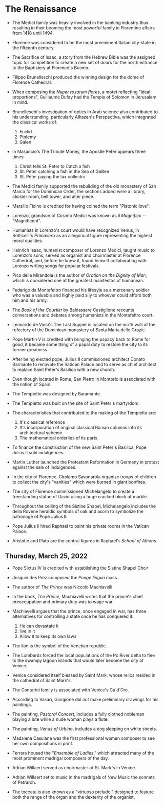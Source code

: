 # The Renaissance

* The Medici family was heavily involved in the banking industry thus resulting in their beoming the most powerful family in Florentine affairs from 1418 until 1494.

* Florence was considered to be the most preeminent Italian city-state in the fifteenth century.

* The Sacrifice of Isaac, a story from the Hebrew Bible was the assigned topic for competition to create a new set of doors for the north entrance to the Baptistery at Florence's Buomo.

* Filippo Brunelleschi produced the winning design for the dome of Florence Cathedral.

* When composing the *Nuper rosarum flores*, a motet reflecting "ideal proportions", Guillaume Dufay had the Temple of Solomon in Jerusalem in mind.

* Brunelleschi's investigation of optics in Arab science also contributed to his understanding, particularly Alhazen's Perspectiva, which integrated the classical works of:
  1. Euclid
  2. Ptolemy
  3. Galen

* In Masaccio's The Tribute Money, the Apostle Peter appears three times:
  1. Christ tells St. Peter to Catch a fish
  2. St. Peter catching a fish in the Sea of Galilee
  3. St. Peter paying the tax collector

* The Medici family supported the rebuilding of the old monastery of San Marco for the Dominican Order, the sections added were a library, cloister room, bell tower, and alter piece.

* Marsilio Ficino is credited for having coined the term "Platonic love".

* Lorenzo, grandson of Cosimo Medici was known as *il Magnifico* -- "Magnificent".

* Humanists in Lorenzo's court would have recognized Venus, in Botticelli's *Primavera* as an allegorical figure representing the highest moral qualities.

* Heinrich Isaac, humanist composer of Lorenzo Medici, taught music to Lorenzo's sons, served as organist and choirmaster at Florence Cathedral, and, before he knew it, found himself collaborating with Lorenzo writing songs for popular festivals.

* Pico della Mirandola is the author of *Oration on the Dignity of Man*, which is considered one of the greatest manifestos of humanism.

* Federigo da Montefeltro financed his lifesyle as a mercenary soldier who was a valuable and highly paid ally to whoever could afford both him and his army.

* The *Book of the Courtier* by Baldassare Castiglione recounts conversations and debates among humanists in the Montefeltro court.

* Leonardo de Vinci's The Last Supper is located on the north wall of the refectory of the Dominican monastery of Santa Maria delle Grazie.

* Pope Martin V is credited with bringing the papacy back to Rome for good, it became some thing of a papal duty to restore the city to its former greatness.

* After being elected pope, Julius II commissioned architect Donato Barmante to renovate the Vatican Palace and to serve as chief architect to replace Saint Peter's Basilica with a new church.

* Even though located in Rome, San Pietro in Montorio is associated with the nation of Spain.

* The Tempietto was designed by Baramante.

* The Tempietto was built on the site of Saint Peter's martyrdom.

* The characteristics that contributed to the making of the Tempietto are:
  1. It's classical reference
  2. It's incorporation of original classical Roman columns into its architectural scheme
  3. The mathematical orderlies of its parts.

* To finance the construction of the new Saint Peter's Basilica, Pope Julius II sold indulgences.

* Martin Luther launched the Protestant Reformation in Germany in protest against the sale of indulgences.

* In the city of Florence, Girolamo Savonarola organize troops of children to collect the city's "vanities" which were burned in giant bonfires.

* The city of Florence commissioned Michelangelo to create a freestanding statue of David using a huge cracked block of marble.

* Throughout the ceiling of the Sistine Shapel, Michelangelo includes the della Rovene heraldic symbols of oak and acorn to symbolize the patronage of Pope Julius II.

* Pope Julius II hired Raphael to paint his private rooms in the Vatican Palace.

* Aristotle and Plato are the central figures in Raphael's *School of Athens*.

## Thursday, March 25, 2022

* Pope Sixtus IV is credited with establishing the Sistine Shapel Choir

* Josquin des Prez composed the *Pange lingua* mass.

* The author of *The Prince* was Niccolo Machiavelli.

* In the book, *The Prince*, Machiavelli writes that the prince's chief preoccupation and primary duty was to wage war.

* Machiavelli argues that the prince, once engaged in war, has three alternatives for controlling a state once he has conquered it:
  1. He can devastate it
  2. live in it
  3. Allow it to keep its own laws

* The lion is the symbol of the Venetian republic.

* The Lombards forced the local populations of the Po River delta to flee to the swampy lagoon islands that would later become the city of Venice.

* Venice considered itself blessed by Saint Mark, whose relics resided in the cathedral of Saint Mark's.

* The Contarini family is associated with Venice's Ca'd'Oro.

* According to Vasari, Giorgione did not make preliminary drawings for his paintings.

* The painting, *Pastoral Concert*, includes a fully clothed nobleman playing a lute while a nude woman plays a flute.

* The painting, *Venus of Urbino*, includes a dog sleeping on white sheets.

* Madalena Casulana was the first professional woman composer to see her own compositions in print.

* Ferrara housed the "*Ensemble of Ladies*," which attracted many of the most prominent madrigal composers of the day.

* Adrian Willaert served as choirmaster of St. Mark's in Venice.

* Adrian Willaert set to music in the madrigals of New Music the sonnets of Petrarch.

* The toccata is also known as a "virtuoso prelude," designed to feature both the range of the organ and the dexterity of the organist.
